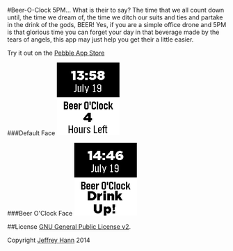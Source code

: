 #Beer-O-Clock
5PM... What is their to say? The time that we all count down until, the time we dream of, the time we ditch our suits and ties and partake in the drink of the gods, BEER!  Yes, if you are a simple office drone and 5PM is that glorious time you can forget your day in that beverage made by the tears of angels, this app may just help you get their a little easier.

Try it out on the [Pebble App Store](https://apps.getpebble.com/applications/53cab0926c9b69335b00014f)

###Default Face
![Default Face](https://raw.githubusercontent.com/obihann/Beer-O-Clock/master/screenshots/1.png "Default Face")

###Beer O'Clock Face
![5 O'Clock Face](https://raw.githubusercontent.com/obihann/Beer-O-Clock/master/screenshots/2.png "5 O'Clock Face")

##License
[GNU General Public License v2](http://www.gnu.org/licenses/gpl-2.0.html).

Copyright [Jeffrey Hann](http://jeffreyhann.ca/) 2014
